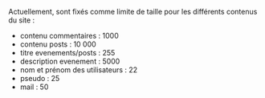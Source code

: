 

Actuellement, sont fixés comme limite de taille pour les différents contenus du site : 
- contenu commentaires : 1000
- contenu posts : 10 000
- titre evenements/posts : 255
- description evenement : 5000
- nom et prénom des utilisateurs : 22
- pseudo : 25
- mail : 50
